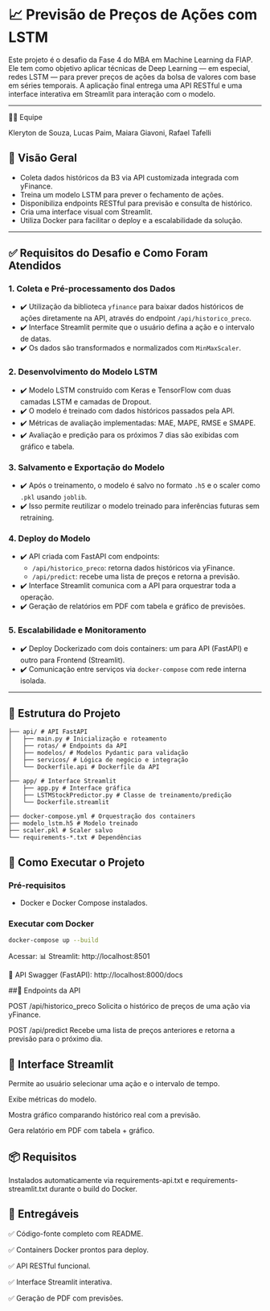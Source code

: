 # 📈 Previsão de Preços de Ações com LSTM

Este projeto é o desafio da Fase 4 do MBA em Machine Learning da FIAP. Ele tem como objetivo aplicar técnicas de Deep Learning — em especial, redes LSTM — para prever preços de ações da bolsa de valores com base em séries temporais. A aplicação final entrega uma API RESTful e uma interface interativa em Streamlit para interação com o modelo.

---
👨‍💻 Equipe

Kleryton de Souza, Lucas Paim, Maiara Giavoni, Rafael Tafelli

## 🚀 Visão Geral

- Coleta dados históricos da B3 via API customizada integrada com yFinance.
- Treina um modelo LSTM para prever o fechamento de ações.
- Disponibiliza endpoints RESTful para previsão e consulta de histórico.
- Cria uma interface visual com Streamlit.
- Utiliza Docker para facilitar o deploy e a escalabilidade da solução.

---

## ✅ Requisitos do Desafio e Como Foram Atendidos

### 1. Coleta e Pré-processamento dos Dados

- ✔️ Utilização da biblioteca `yfinance` para baixar dados históricos de ações diretamente na API, através do endpoint `/api/historico_preco`.
- ✔️ Interface Streamlit permite que o usuário defina a ação e o intervalo de datas.
- ✔️ Os dados são transformados e normalizados com `MinMaxScaler`.

### 2. Desenvolvimento do Modelo LSTM

- ✔️ Modelo LSTM construído com Keras e TensorFlow com duas camadas LSTM e camadas de Dropout.
- ✔️ O modelo é treinado com dados históricos passados pela API.
- ✔️ Métricas de avaliação implementadas: MAE, MAPE, RMSE e SMAPE.
- ✔️ Avaliação e predição para os próximos 7 dias são exibidas com gráfico e tabela.

### 3. Salvamento e Exportação do Modelo

- ✔️ Após o treinamento, o modelo é salvo no formato `.h5` e o scaler como `.pkl` usando `joblib`.
- ✔️ Isso permite reutilizar o modelo treinado para inferências futuras sem retraining.

### 4. Deploy do Modelo

- ✔️ API criada com FastAPI com endpoints:
  - `/api/historico_preco`: retorna dados históricos via yFinance.
  - `/api/predict`: recebe uma lista de preços e retorna a previsão.
- ✔️ Interface Streamlit comunica com a API para orquestrar toda a operação.
- ✔️ Geração de relatórios em PDF com tabela e gráfico de previsões.

### 5. Escalabilidade e Monitoramento

- ✔️ Deploy Dockerizado com dois containers: um para API (FastAPI) e outro para Frontend (Streamlit).
- ✔️ Comunicação entre serviços via `docker-compose` com rede interna isolada.

---

## 📁 Estrutura do Projeto

```plaintext
├── api/ # API FastAPI  
│   ├── main.py # Inicialização e roteamento  
│   ├── rotas/ # Endpoints da API  
│   ├── modelos/ # Modelos Pydantic para validação  
│   ├── servicos/ # Lógica de negócio e integração  
│   └── Dockerfile.api # Dockerfile da API  
│  
├── app/ # Interface Streamlit  
│   ├── app.py # Interface gráfica  
│   ├── LSTMStockPredictor.py # Classe de treinamento/predição  
│   └── Dockerfile.streamlit  
│  
├── docker-compose.yml # Orquestração dos containers  
├── modelo_lstm.h5 # Modelo treinado  
├── scaler.pkl # Scaler salvo  
└── requirements-*.txt # Dependências  
```


## 🧪 Como Executar o Projeto

### Pré-requisitos

- Docker e Docker Compose instalados.

### Executar com Docker

```bash
docker-compose up --build
```

Acessar:
📊 Streamlit: http://localhost:8501

🔗 API Swagger (FastAPI): http://localhost:8000/docs

##🔌 Endpoints da API

POST /api/historico_preco
Solicita o histórico de preços de uma ação via yFinance.

POST /api/predict
Recebe uma lista de preços anteriores e retorna a previsão para o próximo dia.

## 🎨 Interface Streamlit
Permite ao usuário selecionar uma ação e o intervalo de tempo.

Exibe métricas do modelo.

Mostra gráfico comparando histórico real com a previsão.

Gera relatório em PDF com tabela + gráfico.

## 📦 Requisitos
Instalados automaticamente via requirements-api.txt e requirements-streamlit.txt durante o build do Docker.


## 🎥 Entregáveis

✅ Código-fonte completo com README.

✅ Containers Docker prontos para deploy.

✅ API RESTful funcional.

✅ Interface Streamlit interativa.

✅ Geração de PDF com previsões.
